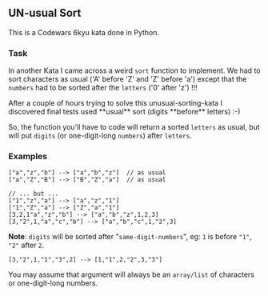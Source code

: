 ## UN-usual Sort

This is a Codewars 6kyu kata done in Python.

### Task

In another Kata I came across a weird `sort` function to implement. We had to sort characters as usual ('A' before 'Z' and 'Z' before 'a') except that the `numbers` had to be sorted after the `letters` ('0' after 'z') !!!

After a couple of hours trying to solve this unusual-sorting-kata I discovered final tests used \*\*usual\** sort (digits \*\*before** letters) :-)

So, the function you'll have to code will return a sorted `letters` as usual, but will put `digits` (or one-digit-long `numbers`) after `letters`.

### Examples

```text
["a","z","b"] --> ["a","b","z"]  // as usual
["a","Z","B"] --> ["B","Z","a"]  // as usual

// ... but ...
["1","z","a"] --> ["a","z","1"]
["1","Z","a"] --> ["Z","a","1"]
[3,2,1"a","z","b"] --> ["a","b","z",1,2,3]
[3,"2",1,"a","c","b"] --> ["a","b","c",1,"2",3]
```

**Note**: `digits` will be sorted after "`same-digit-numbers`", eg: `1` is before `"1"`, `"2"` after `2`.

```text
[3,"2",1,"1","3",2] --> [1,"1",2,"2",3,"3"]
```

You may assume that argument will always be an `array/list` of characters or one-digit-long numbers.
